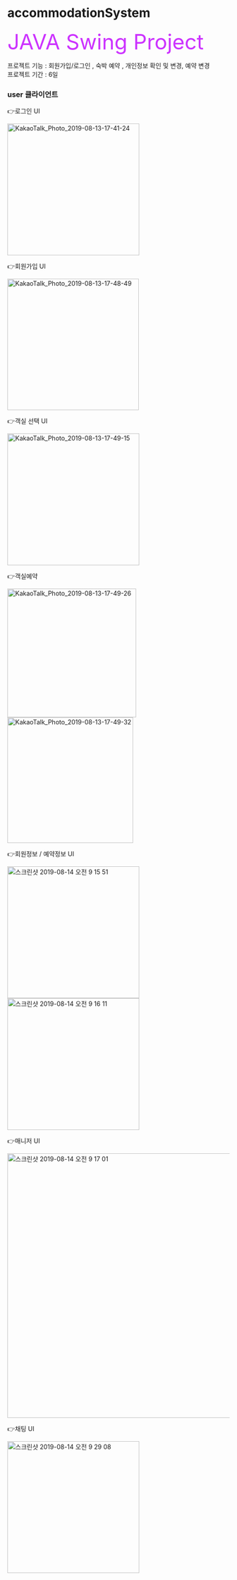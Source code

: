 # accommodationSystem

<font size ="15" color = "#cc33ff"> JAVA Swing Project </font>

<p> 프로젝트 기능 : 회원가입/로그인 , 숙박 예약 , 개인정보 확인 및 변경, 예약 변경 </br>
    프로젝트 기간 : 6일 </p>



<p><b><h3>user 클라이언트</h3></b></p> 
<p>👉로그인 UI</p>
<img width="299" alt="KakaoTalk_Photo_2019-08-13-17-41-24" src="https://user-images.githubusercontent.com/40788586/62928333-54dd4280-bdf3-11e9-9f7e-030308ccd270.png">

<p>👉회원가입 UI</p>
<img width="298" alt="KakaoTalk_Photo_2019-08-13-17-48-49" src="https://user-images.githubusercontent.com/40788586/62928373-658db880-bdf3-11e9-8a6e-f15053d3f629.png">

<p>👉객실 선택 UI</p>
<img width="299" alt="KakaoTalk_Photo_2019-08-13-17-49-15" src="https://user-images.githubusercontent.com/40788586/62928393-6de5f380-bdf3-11e9-864d-d67da8a10a92.png">

<p>👉객실예약</p>
<img width="292" alt="KakaoTalk_Photo_2019-08-13-17-49-26" src="https://user-images.githubusercontent.com/40788586/62928444-835b1d80-bdf3-11e9-9b0a-75faa3527ab7.png">
<img width="285" alt="KakaoTalk_Photo_2019-08-13-17-49-32" src="https://user-images.githubusercontent.com/40788586/62928482-9241d000-bdf3-11e9-987a-457ab7b8f184.png">

<p>👉회원정보 / 예약정보 UI </p>
<img width="299" alt="스크린샷 2019-08-14 오전 9 15 51" src="https://user-images.githubusercontent.com/40788586/63000627-941b9a00-beac-11e9-85bb-04ace271c964.png">
<img width="299" alt="스크린샷 2019-08-14 오전 9 16 11" src="https://user-images.githubusercontent.com/40788586/63000678-b1e8ff00-beac-11e9-87ea-573e4d37dee1.png">

<p>👉매니저 UI </p>
<img width="600" alt="스크린샷 2019-08-14 오전 9 17 01" src="https://user-images.githubusercontent.com/40788586/62986429-89461280-be76-11e9-9cbc-d5f30ff56f4b.png">

<p>👉채팅 UI </p>
<img width="299" alt="스크린샷 2019-08-14 오전 9 29 08" src="https://user-images.githubusercontent.com/40788586/63000688-bb726700-beac-11e9-9909-4508867dc297.png">
